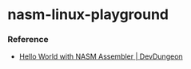nasm-linux-playground
=====================
### Reference
- [Hello World with NASM Assembler | DevDungeon](https://www.devdungeon.com/content/hello-world-nasm-assembler)
